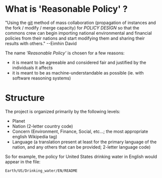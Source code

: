 # What is 'Reasonable Policy' ?
"Using the [git](http://git.org) method of mass collaboration (propagation of instances and the fork / modify / merge capacity) for _POLICY DESIGN_ so that the commons crew can begin importing national environmental and financial policies from their nations and start modifying them and sharing their results with others." --Eimhin David

The name _'Reasonable Policy'_ is chosen for a few reasons:

*  it is meant to be agreeable and considered fair and justified by the individuals it affects
*  it is meant to be as machine-understandable as possible (ie. with software reasoning systems)

# Structure
The project is organized primarily by the following levels:

*  Planet
*  Nation (2-letter country code)
*  Concern (Environment, Finance, Social, etc...; the most appropriate english Wikipedia tag)
*  Language (a translation present at least for the primary language of the nation, and any others that can be provided; 2-letter language code)

So for example, the policy for United States drinking water in English would appear in the file:

	Earth/US/Drinking_water‎/EN/README


